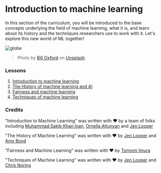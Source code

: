 

# Introduction to machine learning

In this section of the curriculum, you will be introduced to the base concepts underlying the field of machine learning, what it is, and learn about its history and the techniques researchers use to work with it.  Let's explore this new world of ML together!

![globe](images/globe.jpg)
> Photo by <a href="https://unsplash.com/@bill_oxford?utm_source=unsplash&utm_medium=referral&utm_content=creditCopyText">Bill Oxford</a> on <a href="https://unsplash.com/s/photos/globe?utm_source=unsplash&utm_medium=referral&utm_content=creditCopyText">Unsplash</a>
  
### Lessons

1. [Introduction to machine learning](1-intro-to-ML/README.md)
1. [The History of machine learning and AI](2-history-of-ML/README.md)
1. [Fairness and machine learning](3-fairness/README.md)
1. [Techniques of machine learning](4-techniques-of-ML/README.md)
### Credits

"Introduction to Machine Learning" was written with ♥️ by a team of folks including [Muhammad Sakib Khan Inan](https://twitter.com/Sakibinan), [Ornella Altunyan](https://twitter.com/ornelladotcom) and [Jen Looper](https://twitter.com/jenlooper)

"The History of Machine Learning" was written with ♥️ by [Jen Looper](https://twitter.com/jenlooper) and [Amy Boyd](https://twitter.com/AmyKateNicho)

"Fairness and Machine Learning" was written with ♥️ by [Tomomi Imura](https://twitter.com/girliemac) 

"Techniques of Machine Learning" was written with ♥️ by [Jen Looper](https://twitter.com/jenlooper) and [Chris Noring](https://twitter.com/softchris) 
